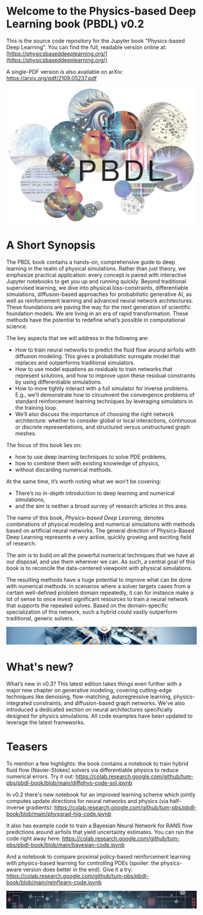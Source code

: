 # Welcome to the Physics-based Deep Learning book (PBDL) v0.2

This is the source code repository for the Jupyter book "Physics-based Deep Learning". You can find the full, readable version online at:
[https://physicsbaseddeeplearning.org/](https://physicsbaseddeeplearning.org/)

A single-PDF version is also available on arXiv: https://arxiv.org/pdf/2109.05237.pdf 

![PBDL](resources/logo-xl.jpg)

# A Short Synopsis

The PBDL book contains a hands-on, comprehensive guide to deep learning in the realm of physical simulations. Rather than just theory, we emphasize practical application: every concept is paired with interactive Jupyter notebooks to get you up and running quickly. Beyond traditional supervised learning, we dive into physical loss-constraints, differentiable simulations, diffusion-based approaches for probabilistic generative AI, as well as reinforcement learning and advanced neural network architectures. These foundations are paving the way for the next generation of scientific foundation models. We are living in an era of rapid transformation. These methods have the potential to redefine what’s possible in computational science.

The key aspects that we will address in the following are:

* How to train neural networks to predict the fluid flow around airfoils with diffusion modeling. This gives a probabilistic surrogate model that replaces and outperforms traditional simulators.
* How to use model equations as residuals to train networks that represent solutions, and how to improve upon these residual constraints by using differentiable simulations.
* How to more tightly interact with a full simulator for inverse problems. E.g., we’ll demonstrate how to circumvent the convergence problems of standard reinforcement learning techniques by leveraging simulators in the training loop.
* We’ll also discuss the importance of choosing the right network architecture: whether to consider global or local interactions, continuous or discrete representations, and structured versus unstructured graph meshes.

The focus of this book lies on:

* how to use deep learning techniques to solve PDE problems,
* how to combine them with existing knowledge of physics,
* without discarding numerical methods.

At the same time, it’s worth noting what we won’t be covering:

* There’s no in-depth introduction to deep learning and numerical simulations,
* and the aim is neither a broad survey of research articles in this area.


The name of this book, _Physics-based Deep Learning_, denotes combinations of physical modeling and numerical simulations with methods based on artificial neural networks. The general direction of Physics-Based Deep Learning represents a very active, quickly growing and exciting field of research.

The aim is to build on all the powerful numerical techniques that we have at our disposal, and use them wherever we can. As such, a central goal of this book is to reconcile the data-centered viewpoint with physical simulations.

The resulting methods have a huge potential to improve what can be done with numerical methods: in scenarios where a solver targets cases from a certain well-defined problem domain repeatedly, it can for instance make a lot of sense to once invest significant resources to train a neural network that supports the repeated solves. Based on the domain-specific specialization of this network, such a hybrid could vastly outperform traditional, generic solvers.

![Divider](resources/divider-gen2.jpg)

# What's new?

What’s new in v0.3? This latest edition takes things even further with a major new chapter on generative modeling, covering cutting-edge techniques like denoising, flow-matching, autoregressive learning, physics-integrated constraints, and diffusion-based graph networks. We’ve also introduced a dedicated section on neural architectures specifically designed for physics simulations. All code examples have been updated to leverage the latest frameworks.


# Teasers

To mention a few highlights: the book contains a notebook to train hybrid fluid flow (Navier-Stokes) solvers via differentiable physics to reduce numerical errors. Try it out:
https://colab.research.google.com/github/tum-pbs/pbdl-book/blob/main/diffphys-code-sol.ipynb

In v0.2 there's new notebook for an improved learning scheme which jointly computes update directions for neural networks and physics (via half-inverse gradients):
https://colab.research.google.com/github/tum-pbs/pbdl-book/blob/main/physgrad-hig-code.ipynb

It also has example code to train a Bayesian Neural Network for RANS flow predictions around airfoils that yield uncertainty estimates. You can run the code right away here:
https://colab.research.google.com/github/tum-pbs/pbdl-book/blob/main/bayesian-code.ipynb

And a notebook to compare proximal policy-based reinforcement learning with physics-based learning for controlling PDEs (spoiler: the physics-aware version does better in the end). Give it a try:
https://colab.research.google.com/github/tum-pbs/pbdl-book/blob/main/reinflearn-code.ipynb


![Divider](resources/divider-gen4.jpg)

